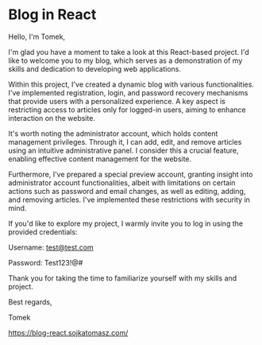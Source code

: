 # Blog in React	

Hello, I'm Tomek,

I'm glad you have a moment to take a look at this React-based project. I'd like to welcome you to my blog, which serves as a demonstration of my skills and dedication to developing web applications.

Within this project, I've created a dynamic blog with various functionalities. I've implemented registration, login, and password recovery mechanisms that provide users with a personalized experience. A key aspect is restricting access to articles only for logged-in users, aiming to enhance interaction on the website.

It's worth noting the administrator account, which holds content management privileges. Through it, I can add, edit, and remove articles using an intuitive administrative panel. I consider this a crucial feature, enabling effective content management for the website.

Furthermore, I've prepared a special preview account, granting insight into administrator account functionalities, albeit with limitations on certain actions such as password and email changes, as well as editing, adding, and removing articles. I've implemented these restrictions with security in mind.

If you'd like to explore my project, I warmly invite you to log in using the provided credentials:

Username: test@test.com

Password: Test123!@#

Thank you for taking the time to familiarize yourself with my skills and project.

Best regards,

Tomek

https://blog-react.sojkatomasz.com/
